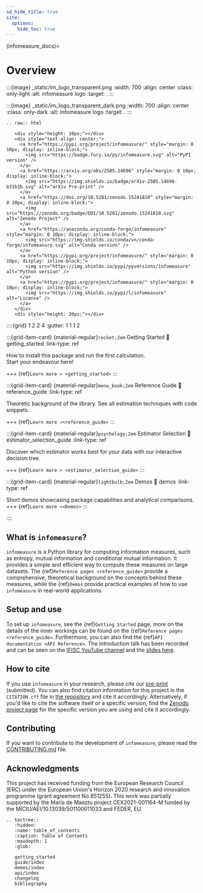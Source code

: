 ```yaml
---
sd_hide_title: true
site:
  options:
    hide_toc: true
---
```

(infomeasure_docs)=
# Overview

:::{image} _static/im_logo_transparent.png
  :width: 700
  :align: center
  :class: only-light
  :alt: infomeasure logo
  :target: .
:::

:::{image} _static/im_logo_transparent_dark.png
  :width: 700
  :align: center
  :class: only-dark
  :alt: infomeasure logo
  :target: .
:::


```{eval-rst}
.. raw:: html

   <div style="height: 10px;"></div>
   <div style="text-align: center;">
     <a href="https://pypi.org/project/infomeasure/" style="margin: 0 10px; display: inline-block;">
       <img src="https://badge.fury.io/py/infomeasure.svg" alt="PyPI version" />
     </a>
     <a href="https://arxiv.org/abs/2505.14696" style="margin: 0 10px; display: inline-block;">
       <img src="https://img.shields.io/badge/arXiv-2505.14696-b31b1b.svg" alt="arXiv Pre-print" />
     </a>
     <a href="https://doi.org/10.5281/zenodo.15241810" style="margin: 0 10px; display: inline-block;">
       <img src="https://zenodo.org/badge/DOI/10.5281/zenodo.15241810.svg" alt="Zenodo Project" />
     </a>
     <a href="https://anaconda.org/conda-forge/infomeasure" style="margin: 0 10px; display: inline-block;">
       <img src="https://img.shields.io/conda/vn/conda-forge/infomeasure.svg" alt="Conda version" />
     </a>
     <a href="https://pypi.org/project/infomeasure/" style="margin: 0 10px; display: inline-block;">
       <img src="https://img.shields.io/pypi/pyversions/infomeasure" alt="Python version" />
     </a>
     <a href="https://pypi.org/project/infomeasure/" style="margin: 0 10px; display: inline-block;">
       <img src="https://img.shields.io/pypi/l/infomeasure" alt="License" />
     </a>
   </div>
   <div style="height: 20px;"></div>

```

::::{grid} 1 2 2 4
:gutter: 1 1 1 2

:::{grid-item-card} {material-regular}`rocket;2em` Getting Started
:link: getting_started
:link-type: ref

How to install this package and run the first calculation.\
Start your endeavour here!

+++
{ref}`Learn more » <getting_started>`
:::

:::{grid-item-card} {material-regular}`menu_book;2em` Reference Guide
:link: reference_guide
:link-type: ref

Theoretic background of the library.
See all estimation techniques with code snippets.

+++
{ref}`Learn more »<reference_guide>`
:::

:::{grid-item-card} {material-regular}`psychology;2em` Estimator Selection
:link: estimator_selection_guide
:link-type: ref

Discover which estimator works best for your data with our interactive decision tree.

+++
{ref}`Learn more » <estimator_selection_guide>`
:::

:::{grid-item-card} {material-regular}`lightbulb;2em` Demos
:link: demos
:link-type: ref

Short demos showcasing package capabilities and analytical comparisons.
+++
{ref}`Learn more »<Demos>`
:::

::::

## What is `infomeasure`?

`infomeasure` is a Python library for computing information measures, such as entropy,
mutual information and conditional mutual information.
It provides a simple and efficient way to compute these measures on large datasets.
The {ref}`Reference pages <reference_guide>` provide a comprehensive, theoretical background on the concepts behind these measures, while the {ref}`Demos` provide practical examples of how to use `infomeasure` in real-world applications.

## Setup and use

To set up `infomeasure`, see the {ref}`Getting Started` page, more on
the details of the inner workings can be found on the {ref}`Reference pages <reference_guide>`.
Furthermore, you can also find the {ref}`API documentation <API Reference>`.
The introduction talk has been recorded and can be seen on
the [IFISC YouTube channel](https://www.youtube.com/watch?v=ckScv1E-vHE) and the
[slides here](https://carlson.pages.ifisc.uib-csic.es/infomeasure-introduction-presentation/lab/index.html?path=infomeasure-presentation.ipynb).

## How to cite

If you use `infomeasure` in your research, please cite our [pre-print](https://arxiv.org/abs/2505.14696) (submitted).
You can also find citation information for this project in the `CITATION.cff` file in [the repository](https://github.com/cbueth/infomeasure) and cite it accordingly.
Alternatively, if you'd like to cite the software itself or a specific version, find the [Zenodo project page](https://doi.org/10.5281/zenodo.15241810)
for the specific version you are using and cite it accordingly.

## Contributing
If you want to contribute to the development of `infomeasure`, please read the
[CONTRIBUTING.md](https://github.com/cbueth/infomeasure/blob/main/CONTRIBUTING.md)
file.

## Acknowledgments

This project has received funding from the European Research Council (ERC) under the European Union's Horizon 2020 research and innovation programme (grant agreement No 851255).
This work was partially supported by the María de Maeztu project CEX2021-001164-M funded by the MICIU/AEI/10.13039/501100011033 and FEDER, EU.


```{eval-rst}
.. toctree::
   :hidden:
   :name: table_of_contents
   :caption: Table of Contents
   :maxdepth: 1
   :glob:

   getting_started
   guide/index
   demos/index
   api/index
   changelog
   bibliography
```
